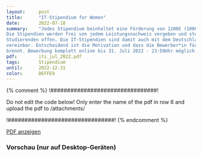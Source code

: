 ```yaml
---
layout:     post
title:      "IT-Stipendium for Women"
date:       2022-07-18
summary:    "Jedes Stipendium beinhaltet eine Förderung von 1200€ (100€/Monat; 12 Monate lang).
Die Stipendien werden frei von jedem Leistungsnachweis vergeben und stehen allen
Studierenden offen. Die IT-Stipendien sind damit auch mit dem Deutschlandstipendium
vereinbar. Entscheidend ist die Motivation und dass die Bewerber*in für die IT
brennt. Bewerbung komplett online bis 31. Juli 2022 - 23:59Uhr möglich."
pdf:        its_jul_2022.pdf
tags:       Stipendium
until:		2022-12-31
color:      DEFFE9
---
```


{% comment %}
!################################!

Do not edit the code below! Only enter the name of the pdf in row 6 and upload the pdf to /attachments/

!################################!
{% endcomment %}

<a class="btn btn-primary" href="{{ site.url }}/attachments/{{page.pdf}}">PDF anzeigen</a>

<h3>Vorschau (nur auf Desktop-Geräten)</h3>
<div class="d-none d-sm-block">
    <object data="{{ site.url }}/attachments/{{page.pdf}}" width="100%" height="1010" type='application/pdf'>
    </object>
</div>
